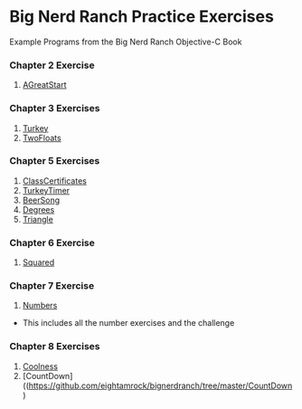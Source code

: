 Big Nerd Ranch Practice Exercises
============

Example Programs from the Big Nerd Ranch Objective-C Book

### Chapter 2 Exercise

1. [AGreatStart](https://github.com/eightamrock/bignerdranch/tree/master/AGreatStart)

### Chapter 3 Exercises

1. [Turkey](https://github.com/eightamrock/bignerdranch/tree/master/Turkey)
2. [TwoFloats](https://github.com/eightamrock/bignerdranch/tree/master/TwoFloats)

### Chapter 5 Exercises

1. [ClassCertificates](https://github.com/eightamrock/bignerdranch/tree/master/ClassCertificates)
2. [TurkeyTimer](https://github.com/eightamrock/bignerdranch/tree/master/TurkeyTimer)
3. [BeerSong](https://github.com/eightamrock/bignerdranch/tree/master/BeerSong)
4. [Degrees](https://github.com/eightamrock/bignerdranch/tree/master/Degrees)
5. [Triangle](https://github.com/eightamrock/bignerdranch/tree/master/Triangle)

### Chapter 6 Exercise 

1. [Squared](https://github.com/eightamrock/bignerdranch/tree/master/Squared)

### Chapter 7 Exercise

1. [Numbers](https://github.com/eightamrock/bignerdranch/tree/master/Numbers)
  * This includes all the number exercises and the challenge 

### Chapter 8 Exercises

1. [Coolness](https://github.com/eightamrock/bignerdranch/tree/master/Coolness)
2. [CountDown]((https://github.com/eightamrock/bignerdranch/tree/master/CountDown)
